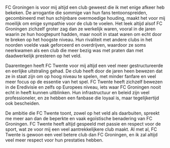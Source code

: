 FC Groningen is voor mij altijd een club geweest die ik met enige afkeer heb bekeken. De arrogantie die sommige van hun fans tentoonspreiden, gecombineerd met hun schijnbare overmoedige houding, maakt het voor mij moeilijk om enige sympathie voor de club te voelen. Het leek altijd alsof FC Groningen zichzelf groter zag dan ze werkelijk waren, vooral in de jaren waarin ze hun hoogtepunt hadden, maar nooit in staat waren om echt door te breken op het hoogste niveau. Hun rivaliteit met andere clubs in het noorden voelde vaak geforceerd en overdrijven, waardoor ze soms neerkwamen als een club die meer bezig was met praten dan met daadwerkelijk presteren op het veld.

Daarentegen heeft FC Twente voor mij altijd een veel meer gestructureerde en eerlijke uitstraling gehad. De club heeft door de jaren heen bewezen dat ze in staat zijn om op hoog niveau te spelen, met minder fanfare en veel meer focus op de essentie van het spel. FC Twente heeft zichzelf bewezen in de Eredivisie en zelfs op Europees niveau, iets waar FC Groningen nooit echt in heeft kunnen uitblinken. Hun infrastructuur en beleid zijn veel professioneler, en ze hebben een fanbase die loyaal is, maar tegelijkertijd ook bescheiden.

De ambitie die FC Twente toont, zowel op het veld als daarbuiten, spreekt me meer aan dan de beperkte en vaak egoïstische benadering van FC Groningen. FC Twente heeft altijd gespeeld met passie en respect voor de sport, wat ze voor mij een veel aantrekkelijkere club maakt. Al met al, FC Twente is gewoon een veel betere club dan FC Groningen, en ik zal altijd veel meer respect voor hun prestaties hebben.
